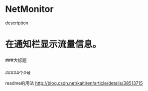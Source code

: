 # NetMonitor
description

在通知栏显示流量信息。
===
###
###大标题
####
####4个#号

readme的用法
http://blog.csdn.net/kaitiren/article/details/38513715
